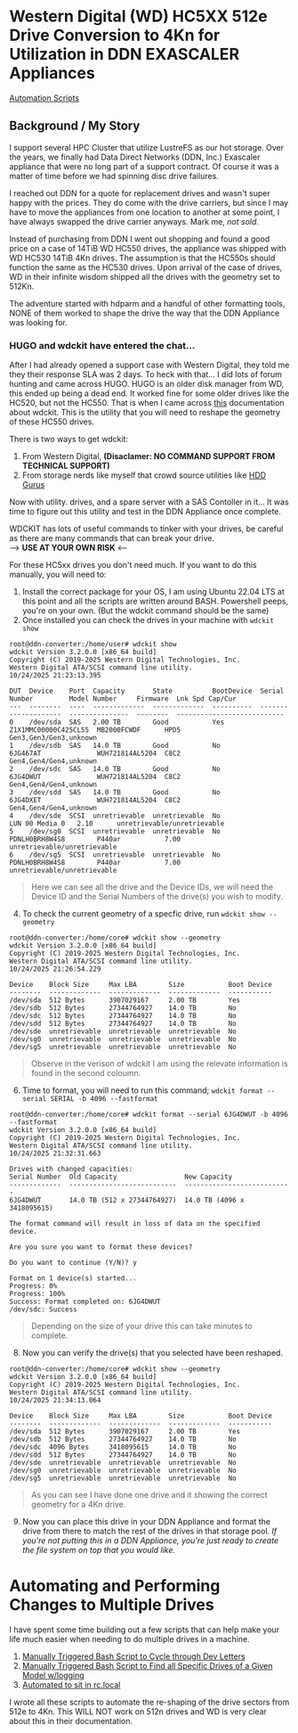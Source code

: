 # Western Digital (WD) HC5XX 512e Drive Conversion to 4Kn for Utilization in DDN EXASCALER Appliances
[Automation Scripts](#automating-and-performing-changes-to-multiple-drives)

## Background / My Story  
I support several HPC Cluster that utilize LustreFS as our hot storage. Over the years, we finally had Data Direct Networks (DDN, Inc.) Exascaler appliance that were no long part of a support contract. Of course it was a matter of time before we had spinning disc drive failures.  

I reached out DDN for a quote for replacement drives and wasn't super happy with the prices. They do come with the drive carriers, but since I may have to move the appliances from one location to another at some point, I have always swapped the drive carrier anyways. Mark me, *not sold*. 

Instead of purchasing from DDN I went out shopping and found a good price on a case of 14TiB WD HC550 drives, the appliance was shipped with WD HC530 14TiB 4Kn drives. The assumption is that the HC550s should function the same as the HC530 drives. Upon arrival of the case of drives, WD in their infinite wisdom shipped all the drives with the geometry set to 512Kn.  

The adventure started with hdparm and a handful of other formatting tools, NONE of them worked to shape the drive the way that the DDN Appliance was looking for.  

### HUGO and wdckit have entered the chat...

After I had already opened a support case with Western Digital, they told me they their response SLA was 2 days. To heck with that... I did lots of forum hunting and came across HUGO. HUGO is an older disk manager from WD, this ended up being a dead end. It worked fine for some older drives like the HC520, but not the HC550. That is when I came across [this](https://support-en.wd.com/app/answers/detailweb/a_id/50708/~/wdckit-drive-utility-download-and-instructions-for-internal-drives) documentation about wdckit. This is the utility that you will need to reshape the geometry of these HC550 drives.  

There is two ways to get wdckit:
1) From Western Digital, **(Disaclamer: NO COMMAND SUPPORT FROM TECHNICAL SUPPORT)**
2) From storage nerds like myself that crowd source utilities like [HDD Gurus](https://files.hddguru.com/download/Software/Western%20Digital/)

Now with utility. drives, and a spare server with a SAS Contoller in it... It was time to figure out this utility and test in the DDN Appliance once complete.

WDCKIT has lots of useful commands to tinker with your drives, be careful as there are many commands that can break your drive.  
-->  **USE AT YOUR OWN RISK**  <--

For these HC5xx drives you don't need much. If you want to do this manually, you will need to:
1) Install the correct package for your OS, I am using Ubuntu 22.04 LTS at this point and all the scripts are written around BASH. Powershell peeps, you're on your own. (But the wdckit command should be the same)
2) Once installed you can check the drives in your machine with ```wdckit show```

```CLI
root@ddn-converter:/home/user# wdckit show
wdckit Version 3.2.0.0 [x86_64 build]
Copyright (C) 2019-2025 Western Digital Technologies, Inc.
Western Digital ATA/SCSI command line utility.
10/24/2025 21:23:13.395

DUT  Device    Port  Capacity       State          BootDevice  Serial Number         Model Number     Firmware  Lnk Spd Cap/Cur
---  --------  ----  -------------  -------------  ----------  --------------------  ---------------  --------  ---------------------------
0    /dev/sda  SAS   2.00 TB        Good           Yes         Z1X1MMC00000C425CL55  MB2000FCWDF      HPD5      Gen3,Gen3/Gen3,unknown
1    /dev/sdb  SAS   14.0 TB        Good           No          6JG467AT              WUH721814AL5204  C8C2      Gen4,Gen4/Gen4,unknown
2    /dev/sdc  SAS   14.0 TB        Good           No          6JG4DWUT              WUH721814AL5204  C8C2      Gen4,Gen4/Gen4,unknown
3    /dev/sdd  SAS   14.0 TB        Good           No          6JG4DXET              WUH721814AL5204  C8C2      Gen4,Gen4/Gen4,unknown
4    /dev/sde  SCSI  unretrievable  unretrievable  No                                LUN 00 Media 0   2.10      unretrievable/unretrievable
5    /dev/sg0  SCSI  unretrievable  unretrievable  No          PDNLH0BRH8W4S8        P440ar           7.00      unretrievable/unretrievable
6    /dev/sg5  SCSI  unretrievable  unretrievable  No          PDNLH0BRH8W4S8        P440ar           7.00      unretrievable/unretrievable
```
> Here we can see all the drive and the Device IDs, we will need the Device ID and the Serial Numbers of the drive(s) you wish to modify.

4) To check the current geometry of a specfic drive, run ```wdckit show --geometry```  

```CLI
root@ddn-converter:/home/core# wdckit show --geometry
wdckit Version 3.2.0.0 [x86_64 build]
Copyright (C) 2019-2025 Western Digital Technologies, Inc.
Western Digital ATA/SCSI command line utility.
10/24/2025 21:26:54.229

Device    Block Size     Max LBA        Size           Boot Device
--------  -------------  -------------  -------------  -----------
/dev/sda  512 Bytes      3907029167     2.00 TB        Yes
/dev/sdb  512 Bytes      27344764927    14.0 TB        No
/dev/sdc  512 Bytes      27344764927    14.0 TB        No
/dev/sdd  512 Bytes      27344764927    14.0 TB        No
/dev/sde  unretrievable  unretrievable  unretrievable  No
/dev/sg0  unretrievable  unretrievable  unretrievable  No
/dev/sg5  unretrievable  unretrievable  unretrievable  No
```  
> Observe in the verison of wdckit I am using the relevate information is found in the second coloumn. 

6) Time to format, you will need to run this command; ```wdckit format --serial SERIAL -b 4096 --fastformat```
```CLI
root@ddn-converter:/home/core# wdckit format --serial 6JG4DWUT -b 4096 --fastformat
wdckit Version 3.2.0.0 [x86_64 build]
Copyright (C) 2019-2025 Western Digital Technologies, Inc.
Western Digital ATA/SCSI command line utility.
10/24/2025 21:32:31.663

Drives with changed capacities:
Serial Number  Old Capacity                 New Capacity
-------------  ---------------------------  ---------------------------
6JG4DWUT       14.0 TB (512 x 27344764927)  14.0 TB (4096 x 3418095615)

The format command will result in loss of data on the specified device.

Are you sure you want to format these devices?

Do you want to continue (Y/N)? y

Format on 1 device(s) started...
Progress: 0%
Progress: 100%
Success: Format completed on: 6JG4DWUT
/dev/sdc: Success
```
> Depending on the size of your drive this can take minutes to complete.

8) Now you can verify the drive(s) that you selected have been reshaped.
```
root@ddn-converter:/home/core# wdckit show --geometry
wdckit Version 3.2.0.0 [x86_64 build]
Copyright (C) 2019-2025 Western Digital Technologies, Inc.
Western Digital ATA/SCSI command line utility.
10/24/2025 21:34:13.064

Device    Block Size     Max LBA        Size           Boot Device
--------  -------------  -------------  -------------  -----------
/dev/sda  512 Bytes      3907029167     2.00 TB        Yes
/dev/sdb  512 Bytes      27344764927    14.0 TB        No
/dev/sdc  4096 Bytes     3418095615     14.0 TB        No
/dev/sdd  512 Bytes      27344764927    14.0 TB        No
/dev/sde  unretrievable  unretrievable  unretrievable  No
/dev/sg0  unretrievable  unretrievable  unretrievable  No
/dev/sg5  unretrievable  unretrievable  unretrievable  No
```
> As you can see I have done one drive and it showing the correct geometry for a 4Kn drive.

9) Now you can place this drive in your DDN Appliance and format the drive from there to match the rest of the drives in that storage pool.
    *If you're not putting this in a DDN Appliance, you're just ready to create the file system on top that you would like.*

# Automating and Performing Changes to Multiple Drives  

I have spent some time building out a few scripts that can help make your life much easier when needing to do multiple drives in a machine.

1) [Manually Triggered Bash Script to Cycle through Dev Letters](https://github.com/eioncustom/WD-HC5XX-Drive-Conversion/blob/2dfba079d5a1b863251e877afb026381aa9e20fb/format.sh)
2) [Manually Triggered Bash Script to Find all Specific Drives of a Given Model w/logging](https://github.com/eioncustom/WD-HC5XX-Drive-Conversion/blob/2dfba079d5a1b863251e877afb026381aa9e20fb/loop_with_log.sh)
3) [Automated to sit in rc.local](https://github.com/eioncustom/WD-HC5XX-Drive-Conversion/blob/2012d2032cca1c8be8f04f9ccd03f2693adab053/rc.local.format.sh)


I wrote all these scripts to automate the re-shaping of the drive sectors from 512e to 4Kn. This WILL NOT work on 512n drives and WD is very clear about this in their documentation. 
